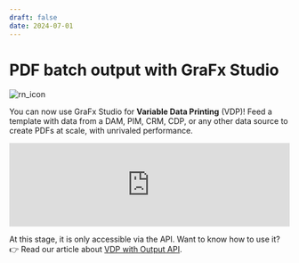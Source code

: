 ```yaml
---
draft: false
date: 2024-07-01
---
```


# PDF batch output with GraFx Studio

![rn_icon](https://chilipublishdocs.imgix.net/logos/CHILI_LOGOS_OK-10.svg)

You can now use GraFx Studio for **Variable Data Printing** (VDP)! Feed a template with data from a DAM, PIM, CRM, CDP, or any other data source to create PDFs at scale, with unrivaled performance.

<iframe width="100%" src="https://www.youtube.com/embed/f6hQiLs--Q4?si=AXr9s-xZeXgjP7hm" title="YouTube video player" frameborder="0" allow="accelerometer; autoplay; clipboard-write; encrypted-media; gyroscope; picture-in-picture; web-share" referrerpolicy="strict-origin-when-cross-origin" allowfullscreen></iframe>

At this stage, it is only accessible via the API. Want to know how to use it? 👉 Read our article about [VDP with Output API](/GraFx-Developers/grafx-studio/supplementary-materials/variable-data-printing-with-output-api/).

